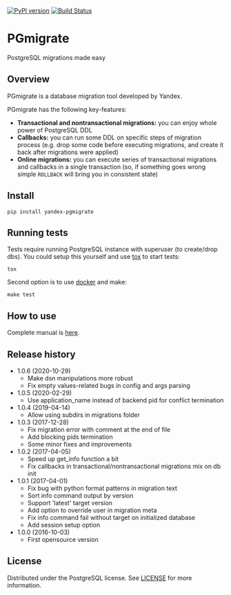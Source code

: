[![PyPI version](https://badge.fury.io/py/yandex-pgmigrate.svg)](https://badge.fury.io/py/yandex-pgmigrate)
[![Build Status](https://travis-ci.org/yandex/pgmigrate.svg?branch=master)](https://travis-ci.org/yandex/pgmigrate)

# PGmigrate

PostgreSQL migrations made easy

## Overview

PGmigrate is a database migration tool developed by Yandex.

PGmigrate has the following key-features:

* **Transactional and nontransactional migrations:** you can enjoy whole power
of PostgreSQL DDL
* **Callbacks:** you can run some DDL on specific steps of migration process
(e.g. drop some code before executing migrations, and create it back after
migrations were applied)
* **Online migrations:** you can execute series of transactional migrations
and callbacks in a single transaction (so, if something goes wrong simple
`ROLLBACK` will bring you in consistent state)

## Install

```
pip install yandex-pgmigrate
```

## Running tests

Tests require running PostgreSQL instance with superuser (to create/drop dbs).
You could setup this yourself and use [tox](https://pypi.python.org/pypi/tox)
to start tests:
```
tox
```
Second option is to use [docker](https://www.docker.com) and make:
```
make test
```

## How to use

Complete manual is [here](doc/tutorial.md).

## Release history

* 1.0.6 (2020-10-29)
    * Make dsn manipulations more robust
    * Fix empty values-related bugs in config and args parsing
* 1.0.5 (2020-02-29)
    * Use application_name instead of backend pid for conflict termination
* 1.0.4 (2019-04-14)
    * Allow using subdirs in migrations folder
* 1.0.3 (2017-12-28)
    * Fix migration error with comment at the end of file
    * Add blocking pids termination
    * Some minor fixes and improvements
* 1.0.2 (2017-04-05)
    * Speed up get_info function a bit
    * Fix callbacks in transactional/nontransactional migrations mix on db init
* 1.0.1 (2017-04-01)
    * Fix bug with python format patterns in migration text
    * Sort info command output by version
    * Support 'latest' target version
    * Add option to override user in migration meta
    * Fix info command fail without target on initialized database
    * Add session setup option
* 1.0.0 (2016-10-03)
    * First opensource version

## License

Distributed under the PostgreSQL license. See [LICENSE](LICENSE) for more
information.
